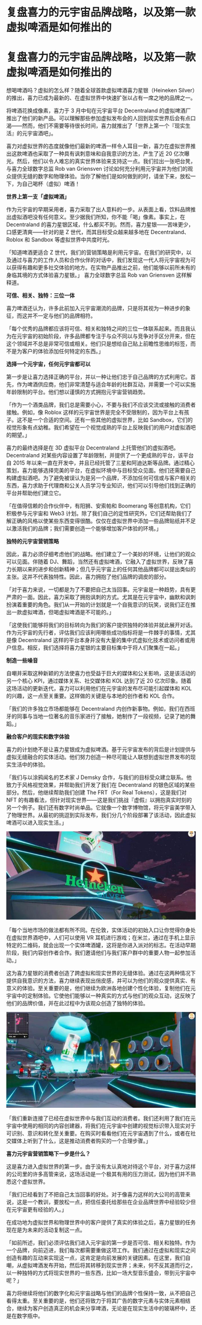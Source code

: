 # 复盘喜力的元宇宙品牌战略，以及第一款虚拟啤酒是如何推出的


# 复盘喜力的元宇宙品牌战略，以及第一款虚拟啤酒是如何推出的

想喝啤酒吗？虚拟的怎么样？随着全球首款虚拟啤酒喜力星银（Heineken Silver）的推出，喜力已成为最新的、在虚拟世界中快速扩张以占有一席之地的品牌之一。

将啤酒花换成像素，喜力于 3 月中旬在元宇宙平台 Decentraland 的虚拟啤酒厂推出了他们的新产品。可以理解那些参加虚拟发布会的人回到现实世界后会有点口渴——然而，他们不需要等待很长时间，喜力就推出了「世界上第一个『现实生活』的元宇宙酒吧」。

喜力对虚拟世界的态度就像他们最新的啤酒一样令人耳目一新，喜力在虚拟世界推出这款啤酒也采取了一种具有讽刺意味和自我意识的方法，产生了近 20 亿次曝光。然后，他们以令人难忘的真实世界体验来支持这一点。我们拉出一张吧台凳，与喜力全球数字总监 Rob van Griensven 讨论如何充分利用元宇宙并为他们的观众提供无缝的数字和物理体验。当你了解他们是如何做到的时，请坐下来，放松一下，为自己喝杯（虚拟）啤酒！

**世界上第一支「虚拟啤酒」**

作为元宇宙的早期采用者，喜力采取了出人意料的一步。从表面上看，饮料品牌推出虚拟酒吧没有任何意义。至少据我们所知，你不能「喝」像素。事实上，在 Decentraland 的喜力星银区域，什么都买不到。然而，喜力星银——苦味更少，口感更清爽——针对的是 Z 世代，而其目标受众越来越多地在 Decentraland、Roblox 和 Sandbox 等虚拟世界中共度时光。

「知道啤酒更适合 Z 世代，我们的营销策略是利用元宇宙。在我们的研究中，以及通过与喜力的工作人员和合作伙伴的对话中，我们发现这一代人将元宇宙视为可以获得有趣和更多社交体验的地方。在实物产品推出之前，他们能够以前所未有的身临其境的方式体验喜力星银。」 喜力全球数字总监 Rob van Griensven 这样解释道。

**可信、相关、独特：三位一体**

喜力啤酒还认为，许多此前加入元宇宙潮流的品牌，只是将其视为一种进步的象征，而这并不一定与他们的品牌相符。

「每个优秀的品牌都应该将可信、相关和独特之间的三位一体联系起来。而且我认为在元宇宙的初始阶段，许多品牌都专注于与众不同以与竞争对手区分开来，但在这个领域并不总是非常可信或相关。他们只是想给自己贴上前瞻性思维的标签，而不是为客户的体验添加任何特定的东西。」

**选择一个元宇宙，任何元宇宙都可以**

第一步是让喜力选择正确的平台，并以一种让他们忠于自己品牌的方式利用它。首先，作为啤酒供应商，他们非常清楚与适合年龄的社群互动，并需要一个可以实施年龄限制的平台。他们想以谨慎的方式拥抱元宇宙营销趋势。

「作为一个酒类品牌，我们总是需要小心，不要与我们不应该交流或接触的消费者接触。例如，像 Roblox 这样的元宇宙世界是完全不受限制的，因为平台上有孩子。这不是一个合适的空间。还有一些其他的虚拟世界，比如 Sandbox，它们的视觉形象有点幼稚。我们希望在一个视觉成熟的平台上反映我们的用户对虚拟酒吧的期望。」

喜力的最终选择是在 3D 虚拟平台 Decentraland 上托管他们的虚拟酒吧。Decentraland 对某些内容设置了年龄限制，并提供了一个更成熟的平台，该平台自 2015 年以来一直在开发中，并且已经托管了三星和阿迪达斯等品牌。通过精心策划，喜力能够选择完美的平台，在虚拟环境中与目标受众见面。他们还需要自己构建虚拟酒吧。为了避免被误认为是另一个品牌，不添加任何可信或与客户相关的东西，喜力求助于代理商和公关人员学习专业知识，他们可以引导他们找到正确的平台并帮助他们建立它。

「在值得信赖的合作伙伴中，有阳狮、安索帕和 Boomerang 等创意机构，它们积极参与元宇宙和 Web3 计划。除了我们自己的定性研究外，它们还帮助我们了解正确的风格以使某些东西变得很酷。仅仅在虚拟世界中添加一些品牌贴纸并不足以激活我们的品牌；我们需要创造一个能够增加客户体验的环境。」

**独特的元宇宙营销策略**

因此，喜力必须仔细考虑他们的战略。他们建立了一个美妙的环境，让他们的观众可以见面。伴随着 DJ、舞蹈，当然还有虚拟啤酒，它融入了虚拟世界，反映了喜力长期以来的进步和创新精神；但几乎元宇宙上的任何其他品牌都可以提出类似的主张。这并不代表独特性。因此，喜力拥抱了他们品牌的调皮的部分。

「对于喜力来说，一切都是为了不要把自己太当回事。元宇宙是一种趋势，具有更严肃的一面。因此，喜力采取了拥抱讽刺的方式。尤其是在元宇宙中，幽默和讽刺扮演着重要的角色。我们从一开始的计划就是一个自我意识的玩笑，说我们正在推出一款虚拟啤酒，但喝虚拟啤酒是不可能的。」

「这使我们能够将我们的目标转向为我们的客户提供独特的体验并就此展开对话。作为元宇宙的先行者，评估我们应该利用哪些成功指标将是一件棘手的事情，尤其是像 Decentraland 这样的平台本身并没有大量的集中式虚拟化技术或访问者或用户信息。相反，我们选择将喜力星银的主要目标集中于将人们聚集在一起。」

**制造一些噪音**

自嘲并采取这种新颖的方法使喜力也受益于巨大的媒体和公关影响，这是该活动的另一个核心 KPI，通过媒体关系、社交媒体和 KOL 达到了近 20 亿次印象。随着这场活动的更新迭代，喜力可以利用他们在元宇宙的发布尽可能引起媒体和 KOL 的兴趣，这一点至关重要。这样做的关键是与本地的创作者和 KOL 合作。

「我们的许多独立市场都能够在 Decentraland 内创作新事物。例如，我们在西班牙的同事与当地一位著名的音乐家进行了接触，她制作了一段视频，记录了她的舞蹈。」

**融合客户的现实和数字体验**

喜力的计划绝不是让喜力星银成为虚拟啤酒。基于元宇宙发布的背后是计划提供与虚拟无缝融合的实体活动。他们努力创造一种尽可能让人联想到虚拟世界发布的现实生活中的体验。

「我们与以涂鸦闻名的艺术家 J Demsky 合作，与我们的目标受众建立联系。他致力于风格视觉效果，并帮助我们开发了我们在 Decentraland 的银色区域的某些部分。然后，他继续帮助我们创建 The FRT（For Real Tokens），这是我们对 NFT 的有趣看法，但针对现实世界——这是我们挑战『虚假』以拥抱真实时刻的另一个例子。我们还有数字时尚单品。它就像一个数字博物馆，将元宇宙美学带入了物理世界。从最初的挑逗到实际发布，我们分几个阶段部署了该活动，因此虚拟啤酒可以进入现实生活。」

![img](abc.jpg)

「每个当地市场的做法都有所不同。在伦敦，实体活动的初始入口让你觉得你身处在虚拟世界酒吧中，人们可以使用 VR 耳机进行游戏；在米兰，通过在手机上显示特定的二维码，就会出现一个实体啤酒罐，这将是你进入派对的标志。在活动早期阶段，我们内容创作者合作。我们邀请他们与我们客户群中的重要人物一起参加活动。」

这为喜力星银的消费者创造了跨虚拟和现实世界的无缝体验。通过在这两种情况下提供自我意识的方法，喜力继续表现出俏皮感，并可以为他们的观众提供真实、有意义的体验。至关重要的是，他们继续为欧洲各地创建个性化体验，复制他们在元宇宙中的定制体验。它使他们能够以一种真实的方式与他们的观众互动，这反映了他们的品牌价值，并在此过程中为该观众创造了独特的体验。

![img](360se.jpg)

「我们重新连接了已经在虚拟世界中与我们互动的消费者。我们还利用了我们在元宇宙中使用的相同的内容创建器，将我们在元宇宙中创建的视觉标识带入现实对于可识别、意识和转化至关重要。在购买时看看他们在元宇宙遇到了什么，或者在社交媒体上听到了什么，这是推动消费者购买的一个合理步骤。」

**喜力元宇宙营销策略下一步是什么？**

这是喜力进入虚拟世界的第一步。由于没有太认真地对待这个平台，对于喜力这样的公司里的许多高管来说，这场活动是一个极其有用的压力测试，因为他们并不熟悉这个虚拟世界。

「我们已经看到了不把自己太当回事的好处。对于像喜力这样的大公司的高管来说，这是一个教训，要放松一点，把信任委托给那些在企业品牌世界中经验较少但在元宇宙更有经验的人。」

在成功地为虚拟世界和物理世界中的客户提供了真实的体验之后，喜力星银的任务现在是为未来的活动复制这一点。

「如前所述，我们必须评估我们进入元宇宙的第一步是否可信、相关和独特。作为一个品牌，向前迈进，我们每次都需要重做这项工作。我们通过在虚拟和现实之间创造有趣的互动来实现这一点，这肯定是向前发展的关键因素。在这里，我们自嘲，从虚拟啤酒发布开始，然后将其转移到现实世界；未来，何不反其道而行之，以一种独特的方式将现实世界的一些东西，比如一场大型音乐盛会，带到元宇宙中呢？」

喜力将继续将他们的数字化和元宇宙战略与他们的品牌个性保持一致，从不把自己看得太重。至关重要的是，他们还将致力于将其广告的数字元素与实体元素相结合，继续为客户创造真正的机会来分享啤酒，无论是在现实生活中的玻璃杯中，还是在数字瓶中。
